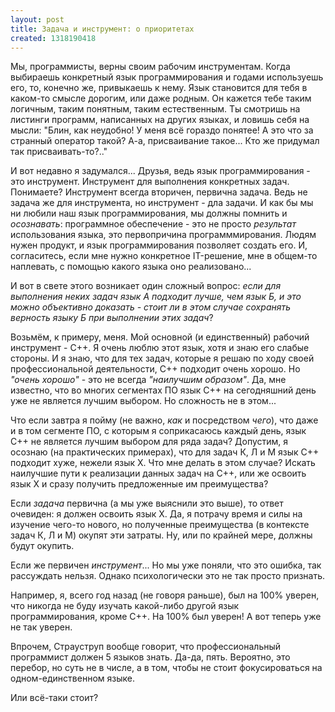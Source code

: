 ```yaml
---
layout: post
title: Задача и инструмент: о приоритетах
created: 1318190418
---
```

<!--break-->
Мы, программисты, верны своим рабочим инструментам. Когда выбираешь конкретный язык программирования и годами используешь его, то, конечно же, привыкаешь к нему. Язык становится для тебя в каком-то смысле дорогим, или даже родным. Он кажется тебе таким логичным, таким понятным, таким естественным. Ты смотришь на листинги программ, написанных на других языках, и ловишь себя на мысли: "Блин, как неудобно! У меня всё гораздо понятее! А это что за странный оператор такой? А-а, присваивание такое... Кто же придумал так присваивать-то?.."

И вот недавно я задумался... Друзья, ведь язык программирования - это инструмент. Инструмент для выполнения конкретных задач. Понимаете? Инструмент всегда вторичен, первична задача. Ведь не задача же для инструмента, но инструмент - дла задачи. И как бы мы ни любили наш язык программирования, мы должны помнить и *осознавать*: программное обеспечение - это не просто *результат* использования языка, это первопричина программмирования. Людям нужен продукт, и язык программирования позволяет создать его. И, согласитесь, если мне нужно конкретное IT-решение, мне в общем-то наплевать, с помощью какого языка оно реализовано...

И вот в свете этого возникает один сложный вопрос: *если для выполнения неких задач язык А подходит лучше, чем язык Б, и это можно объективно доказать - стоит ли в этом случае сохранять верность языку Б при выполнении этих задач*?

Возьмём, к примеру, меня. Мой основной (и единственный) рабочий инструмент - C++. Я очень люблю этот язык, хотя и знаю его слабые стороны. И я знаю, что для тех задач, которые я решаю по ходу своей профессиональной деятельности, C++ подходит очень хорошо. Но *"очень хорошо"* - это не всегда *"наилучшим образом"*. Да, мне известно, что во многих сегментах ПО язык C++ на сегодняшний день уже не является лучшим выбором. Но сложность не в этом...

Что если завтра я пойму (не важно, *как* и посредством *чего*), что даже и в том сегменте ПО, с которым я соприкасаюсь каждый день, язык C++ не является лучшим выбором для ряда задач? Допустим, я осознаю (на практических примерах), что для задач К, Л и М язык C++ подходит хуже, нежели язык X. Что мне делать в этом случае? Искать наилучшие пути к реализации данных задач на C++, или же освоить язык X и сразу получить предложенные им преимущества?

Если *задача* первична (а мы уже выяснили это выше), то ответ очевиден: я должен освоить язык X. Да, я потрачу время и силы на изучение чего-то нового, но полученные преимущества (в контексте задач К, Л и М) окупят эти затраты. Ну, или по крайней мере, должны будут окупить.

Если же первичен *инструмент*... Но мы уже поняли, что это ошибка, так рассуждать нельзя. Однако психологически это не так просто признать.

Например, я, всего год назад (не говоря раньше), был на 100% уверен, что никогда не буду изучать какой-либо другой язык программирования, кроме C++. На 100% был уверен! А вот теперь уже не так уверен.

Впрочем, Страуструп вообще говорит, что профессиональный программист должен 5 языков знать. Да-да, пять. Вероятно, это перебор, но суть не в числе, а в том, чтобы не стоит фокусироваться на одном-единственном языке.

Или всё-таки стоит?
